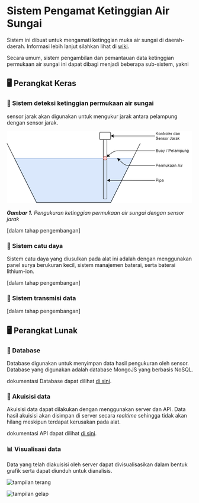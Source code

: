 # Sistem Pengamat Ketinggian Air Sungai
Sistem ini dibuat untuk mengamati ketinggian muka air sungai di daerah-daerah. Informasi lebih lanjut silahkan lihat di [wiki](./wiki).

Secara umum, sistem pengambilan dan pemantauan data ketinggian permukaan air sungai ini dapat dibagi menjadi beberapa sub-sistem, yakni

## 🖥 Perangkat Keras

### 🌊 Sistem deteksi ketinggian permukaan air sungai
sensor jarak akan digunakan untuk mengukur jarak antara pelampung dengan sensor jarak.

![Pengukuran ketinggian permukaan air sungai dengan sensor jarak](./wiki/resource/img/level-measurement.png)

***Gambar 1.** Pengukuran ketinggian permukaan air sungai dengan sensor jarak*

[dalam tahap pengembangan]



### 🔋 Sistem catu daya
Sistem catu daya yang diusulkan pada alat ini adalah dengan menggunakan panel surya berukuran kecil, sistem manajemen baterai, serta baterai lithium-ion.

[dalam tahap pengembangan]



### 📶 Sistem transmisi data 

[dalam tahap pengembangan]





## 🖥 Perangkat Lunak

### 💾 Database
Database digunakan untuk menyimpan data hasil pengukuran oleh sensor. Database yang digunakan adalah database MongoJS yang berbasis NoSQL. 

dokumentasi Database dapat dilihat [di sini](wiki/Database.md).



### 📝 Akuisisi data
Akuisisi data dapat dilakukan dengan menggunakan server dan API. Data hasil akuisisi akan disimpan di server secara *realtime* sehingga tidak akan hilang meskipun terdapat kerusakan pada alat.

dokumentasi API dapat dilihat [di sini](wiki/API.md).



### 📊 Visualisasi data
Data yang telah diakuisisi oleh server dapat divisualisasikan dalam bentuk grafik serta dapat diunduh untuk dianalisis.

![tampilan terang]("./wiki/resource/img/gui.light.png")

![tampilan gelap]("./wiki/resource/img/gui.dark.png")



